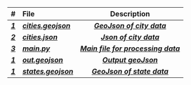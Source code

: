 | # | File | Description |
|:------|:------|:------:|
|***<a href = "https://github.com/AllysonKapers/4553-Spatial-DS-Moore/blob/main/Assignments/P08/cities.geojson"> 1 </a>*** | ***<a href = "https://github.com/AllysonKapers/4553-Spatial-DS-Moore/blob/main/Assignments/P08/cities.geojson">cities.geojson</a>*** | ***<a href = "https://github.com/AllysonKapers/4553-Spatial-DS-Moore/blob/main/Assignments/P08/cities.geojson">GeoJson of city data</a>***|
|***<a href = "https://github.com/AllysonKapers/4553-Spatial-DS-Moore/blob/main/Assignments/P08/cities.json"> 2 </a>*** | ***<a href = "https://github.com/AllysonKapers/4553-Spatial-DS-Moore/blob/main/Assignments/P08/cities.json">cities.json</a>*** | ***<a href = "https://github.com/AllysonKapers/4553-Spatial-DS-Moore/blob/main/Assignments/P08/cities.json">Json of city data</a>***|
|***<a href = "https://github.com/AllysonKapers/4553-Spatial-DS-Moore/blob/main/Assignments/P08/main.py"> 3 </a>*** | ***<a href = "https://github.com/AllysonKapers/4553-Spatial-DS-Moore/blob/main/Assignments/P08/main.py">main.py</a>*** | ***<a href = "https://github.com/AllysonKapers/4553-Spatial-DS-Moore/blob/main/Assignments/P08/main.py">Main file for processing data</a>***|
|***<a href = "https://github.com/AllysonKapers/4553-Spatial-DS-Moore/blob/main/Assignments/P08/out.geojson"> 1 </a>*** | ***<a href = "https://github.com/AllysonKapers/4553-Spatial-DS-Moore/blob/main/Assignments/P08/out.geojson">out.geojson</a>*** | ***<a href = "https://github.com/AllysonKapers/4553-Spatial-DS-Moore/blob/main/Assignments/P08/out.geojson">Output geoJson</a>***|
|***<a href = "https://github.com/AllysonKapers/4553-Spatial-DS-Moore/blob/main/Assignments/P08/states.geojson"> 1 </a>*** | ***<a href = "https://github.com/AllysonKapers/4553-Spatial-DS-Moore/blob/main/Assignments/P08/states.geojson">states.geojson</a>*** | ***<a href = "https://github.com/AllysonKapers/4553-Spatial-DS-Moore/blob/main/Assignments/P08/states.geojson">GeoJson of state data</a>***|

